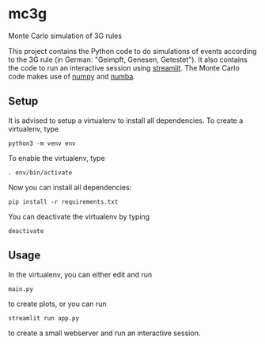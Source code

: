 # mc3g
Monte Carlo simulation of 3G rules

This project contains the Python code to do simulations of events according to the 3G rule (in German: "Geimpft, Genesen, Getestet").
It also contains the code to run an interactive session using [streamlit](https://streamlit.io/). The Monte Carlo code makes use of [numpy](https://numpy.org/) and [numba](https://numba.pydata.org/).

## Setup
It is advised to setup a virtualenv to install all dependencies. To create a virtualenv, type

    python3 -m venv env

To enable the virtualenv, type

    . env/bin/activate

Now you can install all dependencies:

    pip install -r requirements.txt

You can deactivate the virtualenv by typing

    deactivate


## Usage
In the virtualenv, you can either edit and run 

    main.py

to create plots, or you can run 

    streamlit run app.py

to create a small webserver and run an interactive session.
